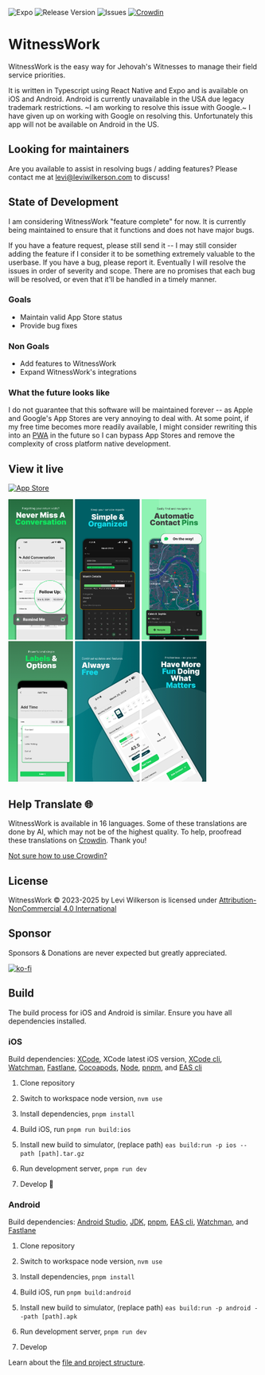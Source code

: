 ![Expo](https://img.shields.io/badge/expo-1C1E24?style=flat&logo=expo&logoColor=#D04A37)
![Release Version](https://img.shields.io/github/v/release/leviFrosty/witness-work)
![Issues](https://img.shields.io/github/issues/leviFrosty/witness-work)
[![Crowdin](https://badges.crowdin.net/jw-time/localized.svg)](https://crowdin.com/project/jw-time)

# WitnessWork

WitnessWork is the easy way for Jehovah's Witnesses to manage their field service priorities.

It is written in Typescript using React Native and Expo and is available on iOS and Android. Android is currently unavailable in the USA due legacy trademark restrictions. ~I am working to resolve this issue with Google.~ I have given up on working with Google on resolving this. Unfortunately this app will not be available on Android in the US.

## Looking for maintainers

Are you available to assist in resolving bugs / adding features? Please contact me at levi@leviwilkerson.com to discuss!

## State of Development

I am considering WitnessWork "feature complete" for now. It is currently being maintained to ensure that it functions and does not have major bugs.

If you have a feature request, please still send it -- I may still consider adding the feature if I consider it to be something extremely valuable to the userbase.
If you have a bug, please report it. Eventually I will resolve the issues in order of severity and scope. There are no promises that each bug will be resolved, or even that it'll be handled in a timely manner.

### Goals

- Maintain valid App Store status
- Provide bug fixes

### Non Goals

- Add features to WitnessWork
- Expand WitnessWork's integrations

### What the future looks like

I do not guarantee that this software will be maintained forever -- as Apple and Google's App Stores are very annoying to deal with.
At some point, if my free time becomes more readily available, I might consider rewriting this into an [PWA](https://developer.mozilla.org/en-US/docs/Web/Progressive_web_apps) in the future so I can bypass App Stores and remove the complexity of cross platform native development.

## View it live

[![App Store](https://img.shields.io/badge/App_Store-0D96F6?style=for-the-badge&logo=app-store&logoColor=white)](https://apps.apple.com/us/app/jw-time/id6469723047)

<!-- [![Play Store](https://img.shields.io/badge/Google_Play-414141?style=for-the-badge&logo=google-play&logoColor=white)](https://play.google.com/store/apps/details?id=com.leviwilkerson.witnesswork) -->

<div float="left">
<img src="./docs/screenshots/preview1.jpg" width="130">
<img src="./docs/screenshots/preview2.jpg" width="130">
<img src="./docs/screenshots/preview3.jpg" width="130">
<img src="./docs/screenshots/preview4.jpg" width="130">
<img src="./docs/screenshots/preview5.jpg" width="130">
<img src="./docs/screenshots/preview6.jpg" width="130">
</div>

## Help Translate 🌐

WitnessWork is available in 16 languages. Some of these translations are done by AI, which may not be of the highest quality. To help, proofread these translations on [Crowdin](https://crowdin.com/project/jw-time/). Thank you!

[Not sure how to use Crowdin?](https://support.crowdin.com/crowdin-intro/)

## License

WitnessWork © 2023-2025 by Levi Wilkerson is licensed under [Attribution-NonCommercial 4.0 International](./LICENSE)

## Sponsor

Sponsors & Donations are never expected but greatly appreciated.

[![ko-fi](https://ko-fi.com/img/githubbutton_sm.svg)](https://ko-fi.com/leviwilkerson)

## Build

The build process for iOS and Android is similar. Ensure you have all dependencies installed.

### iOS

Build dependencies: [XCode](https://docs.expo.dev/workflow/ios-simulator/#install-xcode), XCode latest iOS version, [XCode cli](https://docs.expo.dev/workflow/ios-simulator/#install-xcode-command-line-tools), [Watchman](https://facebook.github.io/watchman/docs/install#macos), [Fastlane](https://docs.fastlane.tools/), [Cocoapods](https://cocoapods.org/), [Node](https://nodejs.org/en/download/package-manager), [pnpm](https://pnpm.io/), and [EAS cli](https://docs.expo.dev/eas-update/getting-started/)

1. Clone repository

1. Switch to workspace node version, `nvm use`

1. Install dependencies, `pnpm install`

1. Build iOS, run `pnpm run build:ios`

1. Install new build to simulator, (replace path) `eas build:run -p ios --path [path].tar.gz`

1. Run development server, `pnpm run dev`

1. Develop 🚀

### Android

Build dependencies: [Android Studio](https://developer.android.com/studio), [JDK](https://openjdk.org/), [pnpm](https://pnpm.io/), [EAS cli](https://docs.expo.dev/eas-update/getting-started/), [Watchman](https://facebook.github.io/watchman/docs/install#macos), and [Fastlane](https://docs.fastlane.tools/)

1. Clone repository

1. Switch to workspace node version, `nvm use`

1. Install dependencies, `pnpm install`

1. Build iOS, run `pnpm build:android`

1. Install new build to simulator, (replace path) `eas build:run -p android --path [path].apk`

1. Run development server, `pnpm run dev`

1. Develop

Learn about the [file and project structure](./docs/project-structure.md).
